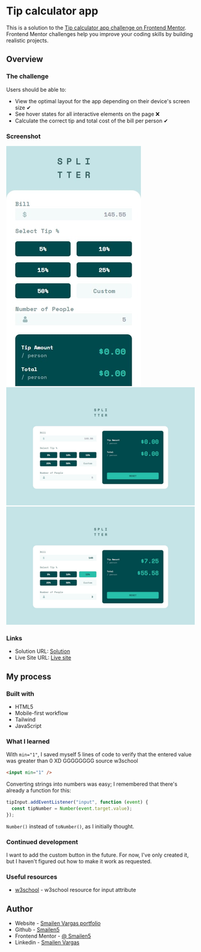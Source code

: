 # Tip calculator app

This is a solution to the [Tip calculator app challenge on Frontend Mentor](https://www.frontendmentor.io/challenges/tip-calculator-app-ugJNGbJUX). Frontend Mentor challenges help you improve your coding skills by building realistic projects.

## Overview

### The challenge

Users should be able to:

- View the optimal layout for the app depending on their device's screen size ✔
- See hover states for all interactive elements on the page ❌
- Calculate the correct tip and total cost of the bill per person ✔

### Screenshot

![smartphone](./screenshot/smartphone.jpeg)
![desktop](./screenshot/desktop.jpeg)
![desktop](./screenshot/desktop%20active.jpeg)

### Links

- Solution URL: [Solution](https://github.com/Smailen5/Frontend-Mentor-Challenge/tree/main/tip-calculator-app-main)
- Live Site URL: [Live site](https://smailen5.github.io/Frontend-Mentor-Challenge/tip-calculator-app-main/)

## My process

### Built with

- HTML5
- Mobile-first workflow
- Tailwind
- JavaScript

### What I learned

With `min="1"`, I saved myself 5 lines of code to verify that the entered value was greater than 0 XD GGGGGGGG source w3school

```html
<input min="1" />
```

Converting strings into numbers was easy; I remembered that there's already a function for this:

```js
tipInput.addEventListener("input", function (event) {
  const tipNumber = Number(event.target.value);
});
```

`Number()` instead of `toNumber()`, as I initially thought.

### Continued development

I want to add the custom button in the future. For now, I've only created it, but I haven't figured out how to make it work as requested.

### Useful resources

- [w3school](https://www.w3schools.com/tags/att_input_min.asp) - w3school resource for input attribute

## Author

- Website - [Smailen Vargas portfolio](https://smailenvargas.com/)
- Github - [Smailen5](https://github.com/Smailen5)
- Frontend Mentor - [@ Smailen5](https://www.frontendmentor.io/profile/Smailen5)
- Linkedin - [Smailen Vargas](https://www.linkedin.com/in/smailen-vargas/)
